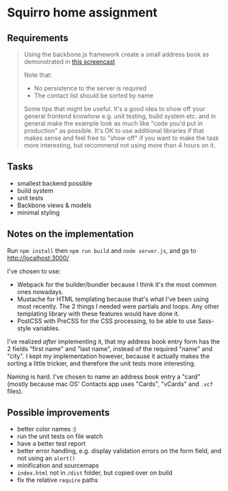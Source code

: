 # Squirro home assignment

## Requirements

> Using the backbone.js framework create a small address book as demonstrated in [this screencast](http://screencast.com/t/KTQdrib6X)
> 
> Note that:
> - No persistence to the server is required
> - The contact list should be sorted by name
> 
> Some tips that might be useful. It's a good idea to show off your general frontend knowhow e.g. unit testing, build system etc. and in general make the example look as much like "code you'd put in production" as possible. It's OK to use additional libraries if that makes sense and feel free to "show off" if you want to make the task more interesting, but recommend not using more than 4 hours on it.

## Tasks

- smallest backend possible
- build system
- unit tests
- Backbone views & models
- minimal styling

## Notes on the implementation

Run `npm install` then `npm run build` and `node server.js`, and go to [http://localhost:3000/](http://localhost:3000/)

I've chosen to use:
- Webpack for the builder/bundler because I think it's the most common ones nowadays.
- Mustache for HTML templating because that's what I've been using most recently. The 2 things I needed were partials and loops. Any other templating library with these features would have done it.
- PostCSS with PreCSS for the CSS processing, to be able to use Sass-style variables.

I've realized _after_ implementing it, that my address book entry form has the 2 fields "first name" and "last name", instead of the required "name" and "city". I kept my implementation however, because it actually makes the sorting a little trickier, and therefore the unit tests more interesting.

Naming is hard. I've chosen to name an address book entry a "card" (mostly because mac OS' Contacts app uses "Cards", "vCards" and `.vcf` files). 

## Possible improvements

- better color names :)
- run the unit tests on file watch
- have a better test report
- better error handling, e.g. display validation errors on the form field, and not using an `alert()`
- minification and sourcemaps
- `index.html` not in `/dist` folder, but copied over on build
- fix the relative `require` paths
